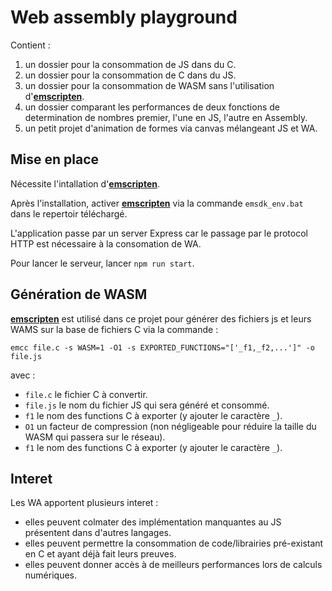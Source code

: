 # Web assembly playground

Contient :
1. un dossier pour la consommation de JS dans du C.
1. un dossier pour la consommation de C dans du JS.
1. un dossier pour la consommation de WASM sans l'utilisation d'**[emscripten][emscriptenLink]**.
1. un dossier comparant les performances de deux fonctions de determination de nombres premier, l'une en JS, l'autre en Assembly.
1. un petit projet d'animation de formes via canvas mélangeant JS et WA.

## Mise en place

Nécessite l'intallation d'**[emscripten][emscriptenInstallLink]**.

Après l'installation, activer **[emscripten][emscriptenLink]** via la commande `emsdk_env.bat` dans le repertoir téléchargé.

L'application passe par un server Express car le passage par le protocol HTTP est nécessaire à la consomation de WA.

Pour lancer le serveur, lancer `npm run start`.

## Génération de WASM

**[emscripten][emscriptenInstallLink]** est utilisé dans ce projet pour générer des fichiers js et leurs WAMS sur la base de fichiers C via la commande :

`emcc file.c -s WASM=1 -O1 -s EXPORTED_FUNCTIONS="['_f1,_f2,...']" -o file.js`

avec :
- `file.c` le fichier C à convertir.
- `file.js` le nom du fichier JS qui sera généré et consommé.
- `f1` le nom des functions C à exporter (y ajouter le caractère `_`).
- `O1` un facteur de compression (non négligeable pour réduire la taille du WASM qui passera sur le réseau).
- `f1` le nom des functions C à exporter (y ajouter le caractère `_`).

## Interet

Les WA apportent plusieurs interet :
- elles peuvent colmater des implémentation manquantes au JS présentent dans d'autres langages.
- elles peuvent permettre la consommation de code/librairies pré-existant en C et ayant déjà fait leurs preuves.
- elles peuvent donner accès à de meilleurs performances lors de calculs numériques.

[emscriptenLink]: https://emscripten.org/docs/getting_started/downloads.html
[emscriptenInstallLink]: https://emscripten.org/docs/getting_started/downloads.html